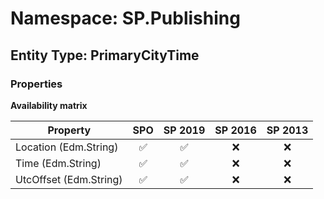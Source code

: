 # Namespace: SP.Publishing

## Entity Type: PrimaryCityTime

### Properties

**Availability matrix**

Property | SPO | SP 2019 | SP 2016 | SP 2013
----------|:---:|:-------:|:-------:|:-------:
Location (Edm.String) | ✅ | ✅ | ❌ | ❌
Time (Edm.String) | ✅ | ✅ | ❌ | ❌
UtcOffset (Edm.String) | ✅ | ✅ | ❌ | ❌